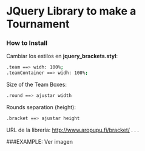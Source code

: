# JQuery Library to make a Tournament

### How to Install

Cambiar los estilos en **jquery_brackets.styl**:

```bash
.team ==> widh: 100%;
.teamContainer ==> widh: 100%;
```
Size of the Team Boxes:

```bash
.round ==> ajustar width
```

Rounds separation (height):

```bash
.bracket ==> ajustar height
```

URL de la librería: http://www.aropupu.fi/bracket/
.
.
.

###EXAMPLE: Ver imagen
